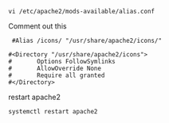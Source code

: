 ```
vi /etc/apache2/mods-available/alias.conf
```

Comment out this
```
 #Alias /icons/ "/usr/share/apache2/icons/"

#<Directory "/usr/share/apache2/icons">
#       Options FollowSymlinks
#       AllowOverride None
#       Require all granted
#</Directory>
```

restart apache2
```
systemctl restart apache2
```

